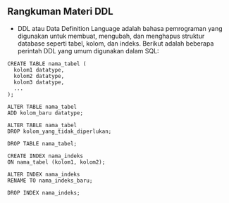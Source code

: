## Rangkuman Materi DDL

* DDL atau Data Definition Language adalah bahasa pemrograman yang digunakan untuk membuat, mengubah, dan menghapus struktur database seperti tabel, kolom, dan indeks. Berikut adalah beberapa perintah DDL yang umum digunakan dalam SQL:
```
CREATE TABLE nama_tabel (
  kolom1 datatype,
  kolom2 datatype,
  kolom3 datatype,
  ...
);

ALTER TABLE nama_tabel
ADD kolom_baru datatype;

ALTER TABLE nama_tabel
DROP kolom_yang_tidak_diperlukan;

DROP TABLE nama_tabel;

CREATE INDEX nama_indeks
ON nama_tabel (kolom1, kolom2);

ALTER INDEX nama_indeks
RENAME TO nama_indeks_baru;

DROP INDEX nama_indeks;



```
